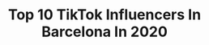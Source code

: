 ---
title: Top 10 TikTok Influencers In Barcelona In 2020
description: >-
  Find top TikTok influencers in Barcelona in 2020. Most popular hashtags: #humor #greenscreen #prank #dance.
platform: TikTok
profiles:
  - username: "maarceelpaariis"
    fullname: >-
      Marcel París
    location: "Spain"
    followers: 106949
    engagement: 2771
    commentsToLikes: 0.061415
    id: ck9rle1sqxjh20j78d46catng
    verified: false
    hashtags: "#pov"
  - username: "jancutillas"
    fullname: >-
      Jan Cutillas
    location: "Spain"
    followers: 1137531
    engagement: 2958
    commentsToLikes: 0.016529
    id: ck84majjtmq2a0j78i3y6ecls
    verified: true
    hashtags: "#rompeelrollo, #astronomical, #madridxmarbella, #tucolacaochallenge"
  - username: "robiiioo"
    fullname: >-
      Guille 🌹
    location: "Spain"
    followers: 28876
    engagement: 2180
    commentsToLikes: 0.058734
    id: ckamvxzvs5yuy0i787m805za4
    verified: false
    hashtags: "#food, #justmaiko, #hormiguero, #question"
  - username: "el.garciax"
    fullname: >-
      🔥Joan GarcíaPicón🔥
    location: "Spain"
    followers: 12748
    engagement: 2133
    commentsToLikes: 0.127497
    id: ck9f3u1dkjdpw0j78won7b7yl
    verified: false
    hashtags: "#amate, #fy, #pelorizado, #desahogada"
  - username: "angelfreestyler"
    fullname: >-
      angelfreestyler
    location: "Spain"
    followers: 32494
    engagement: 2068
    commentsToLikes: 0.247987
    id: ck8neqo44oh160j786t149vnm
    verified: false
    hashtags: "#verde, #lugarfavorito, #deputamadre, #flow"
  - username: "desiiii_gutierrez"
    fullname: >-
      Desiree Gutierrez 
    location: "Spain"
    followers: 6552
    engagement: 2569
    commentsToLikes: 0.063272
    id: ck901ytvkc1ah0j78k83t9lgw
    verified: false
    hashtags: "#greenscreen, #1000razones, #loserschallenge"
  - username: "alxmarsal"
    fullname: >-
      A L E X🏳️‍🌈
    location: "Spain"
    followers: 59947
    engagement: 2626
    commentsToLikes: 0.037098
    id: cka0wp6gg3qeh0i78dakkgep0
    verified: false
    hashtags: "#trending, #bollera, #horoscopos, #crushedit"
  - username: "vctorperezz"
    fullname: >-
      Victor Perez 
    location: "Spain"
    followers: 3260662
    engagement: 1798
    commentsToLikes: 0.012666
    id: ck9adczzpwovw0j78valhln0o
    verified: true
    hashtags: ""
  - username: "gerardo.begerez"
    fullname: >-
      Gerardo Begérez 
    location: "Spain"
    followers: 2291119
    engagement: 2079
    commentsToLikes: 0.113046
    id: ck8tqcppdqqxo0j78wwqpubxq
    verified: true
    hashtags: "#nomasbullying, #juego, #leermente, #xycba"
  - username: "maaathiiius"
    fullname: >-
      Mathius Vera 💖
    location: "Spain"
    followers: 13913
    engagement: 2116
    commentsToLikes: 0.042419
    id: ck9rod8kvbzmf0j78ytswfy6x
    verified: false
    hashtags: "#comedy, #humor, #meme, #greenscreen"
---